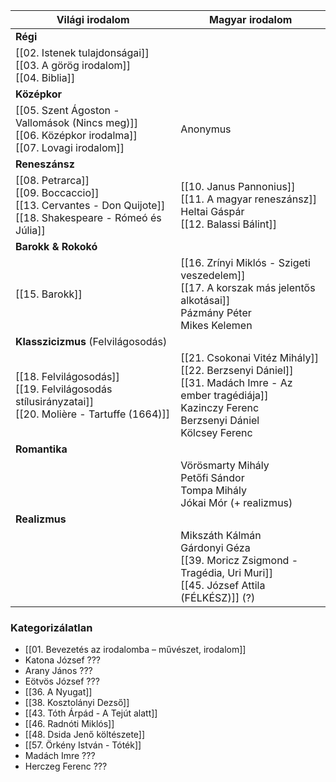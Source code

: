 
| Világi irodalom                                                                                                            | Magyar irodalom                                                                                                                                                     |
| -------------------------------------------------------------------------------------------------------------------------- | ------------------------------------------------------------------------------------------------------------------------------------------------------------------- |
| **Régi**                                                                                                                   |                                                                                                                                                                     |
| [[02. Istenek tulajdonságai]]<br>[[03. A görög irodalom]]<br>[[04. Biblia]]<br>                                            |                                                                                                                                                                     |
| **Középkor**                                                                                                               |                                                                                                                                                                     |
| [[05. Szent Ágoston - Vallomások (Nincs meg)]]<br>[[06. Középkor irodalma]]<br>[[07. Lovagi irodalom]]                     | Anonymus                                                                                                                                                            |
| **Reneszánsz**                                                                                                             |                                                                                                                                                                     |
| [[08. Petrarca]]<br>[[09. Boccaccio]]<br>[[13. Cervantes - Don Quijote]]<br>[[18. Shakespeare - Rómeó és Júlia]]<br> | [[10. Janus Pannonius]]<br>[[11. A magyar reneszánsz]]<br>Heltai Gáspár<br>[[12. Balassi Bálint]]                                                                   |
| **Barokk & Rokokó**                                                                                                        |                                                                                                                                                                     |
| [[15. Barokk]]                                                                                                             | [[16. Zrínyi Miklós - Szigeti veszedelem]]<br>[[17. A korszak más jelentős alkotásai]]<br>Pázmány Péter<br>Mikes Kelemen                                            |
| **Klasszicizmus** (Felvilágosodás)                                                                                         |                                                                                                                                                                     |
| [[18. Felvilágosodás]]<br>[[19. Felvilágosodás stílusirányzatai]]<br>[[20. Molière - Tartuffe (1664)]]                     | [[21. Csokonai Vitéz Mihály]]<br>[[22. Berzsenyi Dániel]]<br>[[31. Madách Imre - Az ember tragédiája]]<br>Kazinczy Ferenc<br>Berzsenyi Dániel<br>Kölcsey Ferenc<br> |
| **Romantika**                                                                                                              |                                                                                                                                                                     |
|                                                                                                                            | Vörösmarty Mihály<br>Petőfi Sándor<br>Tompa Mihály<br>Jókai Mór (+ realizmus)                                                                                       |
| **Realizmus**                                                                                                              |                                                                                                                                                                     |
|                                                                                                                            | Mikszáth Kálmán<br>Gárdonyi Géza<br>[[39. Moricz Zsigmond - Tragédia, Uri Muri]]<br>[[45. József Attila (FÉLKÉSZ)]] (?)                                             |

### Kategorizálatlan

- [[01. Bevezetés az irodalomba – művészet, irodalom]]
- Katona József ???
- Arany János ???
- Eötvös József ???
- [[36. A Nyugat]]
- [[38. Kosztolányi Dezső]]
- [[43. Tóth Árpád - A Tejút alatt]]
- [[46. Radnóti Miklós]]
- [[48. Dsida Jenő költészete]]
- [[57. Örkény István - Tóték]]
- Madách Imre ???
- Herczeg Ferenc ???
